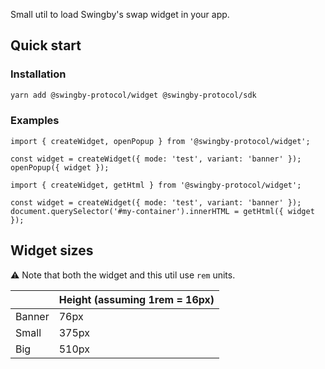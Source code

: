 Small util to load Swingby's swap widget in your app.

## Quick start

### Installation

```bash
yarn add @swingby-protocol/widget @swingby-protocol/sdk
```

### Examples

```tsx
import { createWidget, openPopup } from '@swingby-protocol/widget';

const widget = createWidget({ mode: 'test', variant: 'banner' });
openPopup({ widget });
```

```tsx
import { createWidget, getHtml } from '@swingby-protocol/widget';

const widget = createWidget({ mode: 'test', variant: 'banner' });
document.querySelector('#my-container').innerHTML = getHtml({ widget });
```

## Widget sizes

⚠️ Note that both the widget and this util use `rem` units.

|        | Height (assuming 1rem = 16px) |
| ------ | ----------------------------- |
| Banner | 76px                          |
| Small  | 375px                         |
| Big    | 510px                         |
